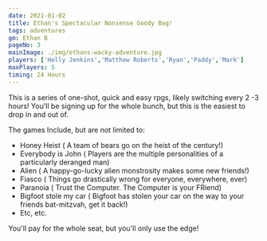 ```yaml
---
date: 2021-01-02
title: Ethan's Spectacular Nonsense Goody Bag!
tags: adventures
gm: Ethan B
pageNo: 3
mainImage: ./img/ethans-wacky-adventure.jpg
players: ['Holly Jenkins','Matthew Roberts','Ryan','Paddy','Mark']
maxPlayers: 5
timing: 24 Hours
---
```


This is a series of one-shot, quick and easy rpgs, likely switching every 2 -3 hours!
You'll be signing up for the whole bunch, but this is the easiest to drop in and out of.

The games Include, but are not limited to:
- Honey Heist ( A team of bears go on the heist of the century!)
- Everybody is John ( Players are the multiple personalities of a particularly deranged man)
- Alien ( A happy-go-lucky alien monstrosity makes some new friends!)
- Fiasco ( Things go drastically wrong for everyone, everywhere, ever)
- Paranoia ( Trust the Computer. The Computer is your FRiend)
- Bigfoot stole my car ( Bigfoot has stolen your car on the way to your friends bat-mitzvah, get it back!)
- Etc, etc.

You'll pay for the whole seat, but you'll only use the edge!
